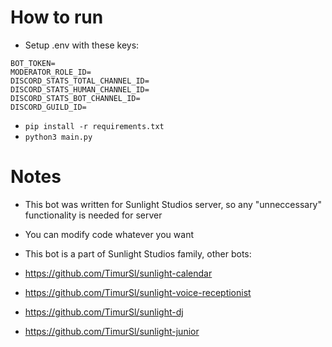 # How to run
- Setup .env with these keys:
```
BOT_TOKEN=
MODERATOR_ROLE_ID=
DISCORD_STATS_TOTAL_CHANNEL_ID=
DISCORD_STATS_HUMAN_CHANNEL_ID=
DISCORD_STATS_BOT_CHANNEL_ID=
DISCORD_GUILD_ID=
```
- `pip install -r requirements.txt`
- `python3 main.py`


# Notes
- This bot was written for Sunlight Studios server, so any "unneccessary" functionality is needed for server
- You can modify code whatever you want
- This bot is a part of Sunlight Studios family, other bots:

- https://github.com/TimurSl/sunlight-calendar
- https://github.com/TimurSl/sunlight-voice-receptionist
- https://github.com/TimurSl/sunlight-dj
- https://github.com/TimurSl/sunlight-junior
